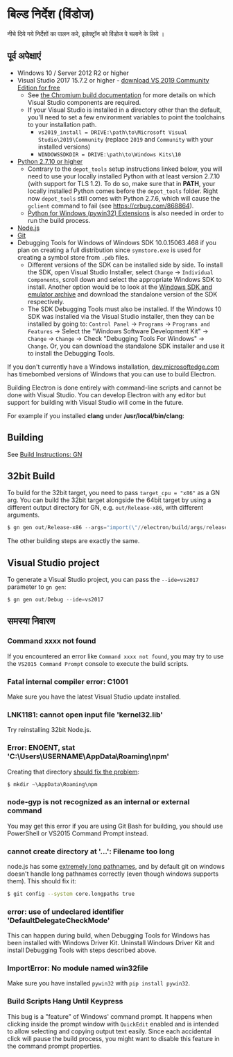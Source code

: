 # बिल्ड निर्देश (विंडोज)

नीचे दिये गये निर्देशों का पालन करे, इलेक्ट्रॉन को विंडोज पे चलाने के लिये ।

## पूर्व अपेक्षाएं

* Windows 10 / Server 2012 R2 or higher
* Visual Studio 2017 15.7.2 or higher - [download VS 2019 Community Edition for free](https://www.visualstudio.com/vs/)
  * See [the Chromium build documentation](https://chromium.googlesource.com/chromium/src/+/master/docs/windows_build_instructions.md#visual-studio) for more details on which Visual Studio components are required.
  * If your Visual Studio is installed in a directory other than the default, you'll need to set a few environment variables to point the toolchains to your installation path.
    * `vs2019_install = DRIVE:\path\to\Microsoft Visual Studio\2019\Community` (replace `2019` and `Community` with your installed versions)
    * `WINDOWSSDKDIR = DRIVE:\path\to\Windows Kits\10`
* [Python 2.7.10 or higher](http://www.python.org/download/releases/2.7/)
  * Contrary to the `depot_tools` setup instructions linked below, you will need to use your locally installed Python with at least version 2.7.10 (with support for TLS 1.2). To do so, make sure that in **PATH**, your locally installed Python comes before the `depot_tools` folder. Right now `depot_tools` still comes with Python 2.7.6, which will cause the `gclient` command to fail (see https://crbug.com/868864).
  * [Python for Windows (pywin32) Extensions](https://pypi.org/project/pywin32/#files) is also needed in order to run the build process.
* [Node.js](https://nodejs.org/download/)
* [Git](http://git-scm.com)
* Debugging Tools for Windows of Windows SDK 10.0.15063.468 if you plan on creating a full distribution since `symstore.exe` is used for creating a symbol store from `.pdb` files.
  * Different versions of the SDK can be installed side by side. To install the SDK, open Visual Studio Installer, select `Change` → `Individual Components`, scroll down and select the appropriate Windows SDK to install. Another option would be to look at the [Windows SDK and emulator archive](https://developer.microsoft.com/en-us/windows/downloads/sdk-archive) and download the standalone version of the SDK respectively.
  * The SDK Debugging Tools must also be installed. If the Windows 10 SDK was installed via the Visual Studio installer, then they can be installed by going to: `Control Panel` → `Programs` → `Programs and Features` → Select the "Windows Software Development Kit" → `Change` → `Change` → Check "Debugging Tools For Windows" → `Change`. Or, you can download the standalone SDK installer and use it to install the Debugging Tools.

If you don't currently have a Windows installation, [dev.microsoftedge.com](https://developer.microsoft.com/en-us/microsoft-edge/tools/vms/) has timebombed versions of Windows that you can use to build Electron.

Building Electron is done entirely with command-line scripts and cannot be done with Visual Studio. You can develop Electron with any editor but support for building with Visual Studio will come in the future.

For example if you installed **clang** under **/usr/local/bin/clang**:

## Building

See [Build Instructions: GN](build-instructions-gn.md)

## 32bit Build

To build for the 32bit target, you need to pass `target_cpu = "x86"` as a GN arg. You can build the 32bit target alongside the 64bit target by using a different output directory for GN, e.g. `out/Release-x86`, with different arguments.

```powershell
$ gn gen out/Release-x86 --args="import(\"//electron/build/args/release.gn\") target_cpu=\"x86\""
```

The other building steps are exactly the same.

## Visual Studio project

To generate a Visual Studio project, you can pass the `--ide=vs2017` parameter to `gn gen`:

```powershell
$ gn gen out/Debug --ide=vs2017
```

## समस्या निवारण

### Command xxxx not found

If you encountered an error like `Command xxxx not found`, you may try to use the `VS2015 Command Prompt` console to execute the build scripts.

### Fatal internal compiler error: C1001

Make sure you have the latest Visual Studio update installed.

### LNK1181: cannot open input file 'kernel32.lib'

Try reinstalling 32bit Node.js.

### Error: ENOENT, stat 'C:\Users\USERNAME\AppData\Roaming\npm'

Creating that directory [should fix the problem](https://stackoverflow.com/a/25095327/102704):

```powershell
$ mkdir ~\AppData\Roaming\npm
```

### node-gyp is not recognized as an internal or external command

You may get this error if you are using Git Bash for building, you should use PowerShell or VS2015 Command Prompt instead.

### cannot create directory at '...': Filename too long

node.js has some [extremely long pathnames](https://github.com/electron/node/tree/electron/deps/npm/node_modules/libnpx/node_modules/yargs/node_modules/read-pkg-up/node_modules/read-pkg/node_modules/load-json-file/node_modules/parse-json/node_modules/error-ex/node_modules/is-arrayish), and by default git on windows doesn't handle long pathnames correctly (even though windows supports them). This should fix it:

```sh
$ git config --system core.longpaths true
```

### error: use of undeclared identifier 'DefaultDelegateCheckMode'

This can happen during build, when Debugging Tools for Windows has been installed with Windows Driver Kit. Uninstall Windows Driver Kit and install Debugging Tools with steps described above.

### ImportError: No module named win32file

Make sure you have installed `pywin32` with `pip install pywin32`.

### Build Scripts Hang Until Keypress

This bug is a "feature" of Windows' command prompt. It happens when clicking inside the prompt window with `QuickEdit` enabled and is intended to allow selecting and copying output text easily. Since each accidental click will pause the build process, you might want to disable this feature in the command prompt properties.

